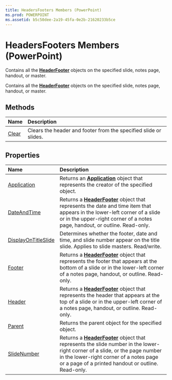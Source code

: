 ```yaml
---
title: HeadersFooters Members (PowerPoint)
ms.prod: POWERPOINT
ms.assetid: b5c50dee-2a19-45fa-0e2b-21620233b5ce
---
```



# HeadersFooters Members (PowerPoint)
Contains all the  **[HeaderFooter](headerfooter-object-powerpoint.md)** objects on the specified slide, notes page, handout, or master.

Contains all the  **[HeaderFooter](headerfooter-object-powerpoint.md)** objects on the specified slide, notes page, handout, or master.


## Methods



|**Name**|**Description**|
|:-----|:-----|
|[Clear](headersfooters-clear-method-powerpoint.md)|Clears the header and footer from the specified slide or slides.|

## Properties



|**Name**|**Description**|
|:-----|:-----|
|[Application](headersfooters-application-property-powerpoint.md)|Returns an  **[Application](application-object-powerpoint.md)** object that represents the creator of the specified object.|
|[DateAndTime](headersfooters-dateandtime-property-powerpoint.md)|Returns a  **[HeaderFooter](headerfooter-object-powerpoint.md)** object that represents the date and time item that appears in the lower-left corner of a slide or in the upper-right corner of a notes page, handout, or outline. Read-only.|
|[DisplayOnTitleSlide](headersfooters-displayontitleslide-property-powerpoint.md)|Determines whether the footer, date and time, and slide number appear on the title slide. Applies to slide masters. Read/write. |
|[Footer](headersfooters-footer-property-powerpoint.md)|Returns a  **[HeaderFooter](headerfooter-object-powerpoint.md)** object that represents the footer that appears at the bottom of a slide or in the lower-left corner of a notes page, handout, or outline. Read-only.|
|[Header](headersfooters-header-property-powerpoint.md)|Returns a  **[HeaderFooter](headerfooter-object-powerpoint.md)** object that represents the header that appears at the top of a slide or in the upper-left corner of a notes page, handout, or outline. Read-only.|
|[Parent](headersfooters-parent-property-powerpoint.md)|Returns the parent object for the specified object.|
|[SlideNumber](headersfooters-slidenumber-property-powerpoint.md)|Returns a  **[HeaderFooter](headerfooter-object-powerpoint.md)** object that represents the slide number in the lower-right corner of a slide, or the page number in the lower-right corner of a notes page or a page of a printed handout or outline. Read-only.|

